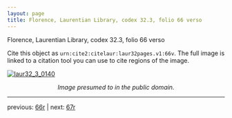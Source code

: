 ```yaml
---
layout: page
title: Florence, Laurentian Library, codex 32.3, folio 66 verso
---
```


Florence, Laurentian Library, codex 32.3, folio 66 verso

Cite this object as `urn:cite2:citelaur:laur32pages.v1:66v`.  The full image is linked to a citation tool you can use to cite regions of the image.

[![laur32_3_0140](http://www.homermultitext.org/iipsrv?IIIF=/project/homer/pyramidal/deepzoom/citelaur/laur32imgs/v1/laur32_3_0140.tif/full/800,/0/default.jpg)](http://www.homermultitext.org/ict2/?urn=urn:cite2:citelaur:laur32imgs.v1:laur32_3_0140) 

<p style="text-align: center; font-style: italic;">Image presumed to in the public domain.</p>

---

previous: [66r](../66r/) | next: [67r](../67r/)